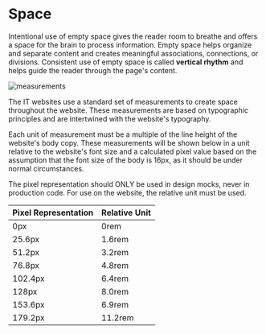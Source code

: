 # Space

Intentional use of empty space gives the reader room to breathe and offers a space for the brain to process information. Empty space helps organize and separate content and creates meaningful associations, connections, or divisions. Consistent use of empty space is called **vertical rhythm** and helps guide the reader through the page's content.

![measurements](/linear/measurements.png)

The IT websites use a standard set of measurements to create space throughout the website. These measurements are based on typographic principles and are intertwined with the website's typography.

Each unit of measurement must be a multiple of the line height of the website's body copy. These measurements will be shown below in a unit relative to the website's font size and a calculated pixel value based on the assumption that the font size of the body is 16px, as it should be under normal circumstances.

The pixel representation should ONLY be used in design mocks, never in production code. For use on the website, the relative unit must be used.

| Pixel Representation | Relative Unit |
|----------------------|---------------|
|         0px          |      0rem     |
|        25.6px        |     1.6rem    |
|        51.2px        |     3.2rem    |
|        76.8px        |     4.8rem    |
|       102.4px        |     6.4rem    |
|        128px         |     8.0rem    |
|       153.6px        |     6.9rem    |
|       179.2px        |     11.2rem   |
